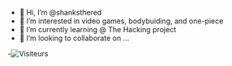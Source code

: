 - 👋 Hi, I’m @shanksthered 
- 👀 I’m interested in video games, bodybuiding, and one-piece
- 🌱 I’m currently learning @ The Hacking project
- 💞️ I’m looking to collaborate on ...
 
-![Visiteurs](https://visitor-badge.laobi.icu/badge?page_id=shanksthered.shanksthered)
<!---
shanksthered/shanksthered is a ✨ special ✨ repository because its `README.md` (this file) appears on your GitHub profile.
You can click the Preview link to take a look at your changes.
--->
